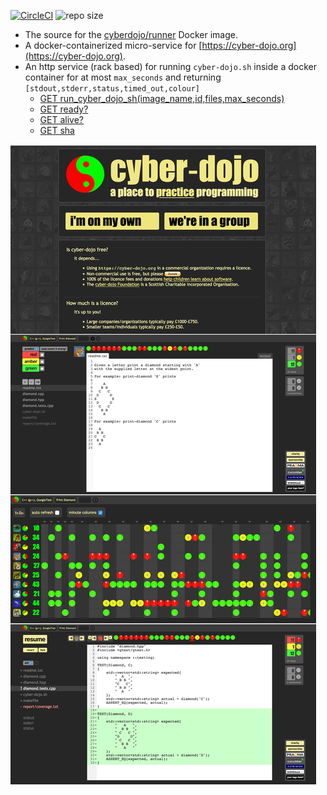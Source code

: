 [![CircleCI](https://circleci.com/gh/cyber-dojo/runner.svg?style=svg)](https://circleci.com/gh/cyber-dojo/runner)
![repo size](https://img.shields.io/github/repo-size/cyber-dojo/runner)

- The source for the [cyberdojo/runner](https://hub.docker.com/r/cyberdojo/runner/tags) Docker image.
- A docker-containerized micro-service for [https://cyber-dojo.org](https://cyber-dojo.org).
- An http service (rack based) for running `cyber-dojo.sh` inside a docker container for at most `max_seconds` and returning `[stdout,stderr,status,timed_out,colour]`
  * [GET run_cyber_dojo_sh(image_name,id,files,max_seconds)](docs/api.md#get-run_cyber_dojo_shimage_nameidfilesmax_seconds)
  * [GET ready?](docs/api.md#get-ready)
  * [GET alive?](docs/api.md#get-alive)  
  * [GET sha](docs/api.md#get-sha)

![cyber-dojo.org home page](https://github.com/cyber-dojo/cyber-dojo/blob/master/shared/home_page_snapshot.png)
